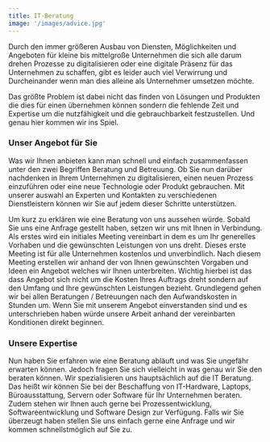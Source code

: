```yaml
---
title: IT-Beratung
image: '/images/advice.jpg'
---
```


Durch den immer größeren Ausbau von Diensten, Möglichkeiten und Angeboten für kleine bis mittelgroße Unternehmen
die sich alle darum drehen Prozesse zu digitalisieren oder eine digitale Präsenz für das Unternehmen zu
schaffen, gibt es leider auch viel Verwirrung und Durcheinander wenn man dies alleine als Unternehmer 
umsetzen möchte. 

Das größte Problem ist dabei nicht das finden von Lösungen und Produkten die dies für einen übernehmen
können sondern die fehlende Zeit und Expertise um die nutzfähigkeit und die gebrauchbarkeit festzustellen.
Und genau hier kommen wir ins Spiel. 

### Unser Angebot für Sie
Was wir Ihnen anbieten kann man schnell und einfach zusammenfassen unter den zwei Begriffen Beratung 
und Betreuung. Ob Sie nun darüber nachdenken in Ihrem Unternehmen zu digitalisieren, einen neuen
Prozess einzuführen oder eine neue Technologie oder Produkt gebrauchen. Mit unserer auswahl an Experten
und Kontakten zu verschiedenen Dienstleistern können wir Sie auf jedem dieser Schritte unterstützen.

Um kurz zu erklären wie eine Beratung von uns aussehen würde. Sobald Sie uns eine Anfrage gestellt haben,
setzen wir uns mit Ihnen in Verbindung. Als erstes wird ein initiales Meeting vereinbart in dem es um 
Ihr generelles Vorhaben und die gewünschten Leistungen von uns dreht. Dieses erste Meeting ist für alle
Unternehmen kostenlos und unverbindlich. Nach diesem Meeting erstellen wir anhand der von Ihnen gewünschten
Vorgaben und Ideen ein Angebot welches wir Ihnen unterbreiten. Wichtig hierbei ist das dass Angebot sich
nicht um die Kosten Ihres Auftrags dreht sondern auf den Umfang und Ihre gewünschten Leistungen bezieht.
Grundlegend gehen wir bei allen Beratungen / Betreuungen nach den Aufwandskosten in Stunden um. Wenn Sie
mit unserem Angebot einverstanden sind und es unterschrieben haben würde unsere Arbeit anhand der
vereinbarten Konditionen direkt beginnen.

### Unsere Expertise
Nun haben Sie erfahren wie eine Beratung abläuft und was Sie ungefähr erwarten können. Jedoch fragen Sie
sich vielleicht in was genau wir Sie den beraten können. Wir spezialisieren uns hauptsächlich auf die IT 
Beratung. Das heißt wir können Sie bei der Beschaffung von IT-Hardware, Laptops, Büroausstattung, Servern
oder Software für Ihr Unternehmen beraten. Zudem stehen wir Ihnen auch gerne bei Prozessentwicklung,
Softwareentwicklung und Software Design zur Verfügung. Falls wir Sie überzeugt haben stellen Sie uns
einfach gerne eine Anfrage und wir kommen schnellstmöglich auf Sie zu. 